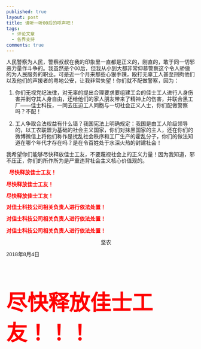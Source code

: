 ```yaml
---
published: true
layout: post
title: 请听一听00后的呼声吧！
tags:
  - 评论文章
  - 各界支持
comments: true
---
```

<p class="zw-paragraph" style="line-height: 1.2;" data-textformat="{&quot;ff&quot;:&quot;calibri,carlito,sans-serif&quot;,&quot;fgc&quot;:&quot;rgb(0,0,0)&quot;,&quot;size&quot;:&quot;10.5&quot;}" data-writer-border-info="{&quot;border-sides&quot;:[]}" data-doc-id="5379105000000018001"><span style="font-family: calibri, carlito, sans-serif; font-size: 10.5pt;">人民警察为人民，警察叔叔在我的印象里一直都是正义的，刚直的，敢于同一切邪恶力量作斗争的。我虽然是个00后，但我从小到大都非常仰慕警察这个令人骄傲的为人民服务的职业。可是近一个月来那些心狠手辣，殴打无辜工人甚至刑拘他们以及他们的声援者的粤地公安，让我非常失望！你们就不配做警察，因为：</span></p>
<ol style="list-style: outside none decimal;" data-list-id="1" data-list-format="{&quot;level5&quot;:{&quot;type&quot;:&quot;6&quot;,&quot;startsWith&quot;:&quot;1&quot;},&quot;level4&quot;:{&quot;type&quot;:&quot;6&quot;,&quot;startsWith&quot;:&quot;1&quot;},&quot;level7&quot;:{&quot;type&quot;:&quot;6&quot;,&quot;startsWith&quot;:&quot;1&quot;},&quot;level6&quot;:{&quot;type&quot;:&quot;6&quot;,&quot;startsWith&quot;:&quot;1&quot;},&quot;level8&quot;:{&quot;type&quot;:&quot;6&quot;,&quot;startsWith&quot;:&quot;1&quot;},&quot;level1&quot;:{&quot;type&quot;:&quot;6&quot;,&quot;startsWith&quot;:&quot;1&quot;},&quot;level0&quot;:{&quot;paraFormat&quot;:{&quot;textFormat&quot;:{&quot;ff&quot;:&quot;calibri,carlito,sans-serif&quot;,&quot;fgc&quot;:&quot;rgb(0,0,0)&quot;,&quot;size&quot;:&quot;10.5&quot;}},&quot;c&quot;:&quot;\u0000、&quot;,&quot;type&quot;:0,&quot;ltype&quot;:0,&quot;startsWith&quot;:1},&quot;level3&quot;:{&quot;type&quot;:&quot;6&quot;,&quot;startsWith&quot;:&quot;1&quot;},&quot;level2&quot;:{&quot;type&quot;:&quot;6&quot;,&quot;startsWith&quot;:&quot;1&quot;}}" data-spl-bullet-format="{}">
<li>
<p class="zw-paragraph" style="line-height: 1.2;" data-textformat="{&quot;ff&quot;:&quot;calibri,carlito,sans-serif&quot;,&quot;fgc&quot;:&quot;rgb(0,0,0)&quot;,&quot;size&quot;:&quot;10.5&quot;}" data-list-id="1" data-list-info="{&quot;id&quot;:1,&quot;l&quot;:0}" data-writer-border-info="{&quot;border-sides&quot;:[]}"><span style="font-family: 宋体; font-size: 10.5pt;">你们无视党纪法律，对无辜的提出合理要求要组建工会的佳士工人进行人身伤害并剥夺其人身自由，还给他们的家人朋友带来了精神上的伤害，并联合黑工厂&mdash;&mdash;佳士科技，一同去压迫工人同胞与一切社会正义人士，你们配做警察吗？不配！</span></p>
</li>
<li>
<p class="zw-paragraph" style="line-height: 1.2;" data-textformat="{&quot;ff&quot;:&quot;calibri,carlito,sans-serif&quot;,&quot;fgc&quot;:&quot;rgb(0,0,0)&quot;,&quot;size&quot;:&quot;10.5&quot;}" data-list-id="1" data-list-info="{&quot;id&quot;:1,&quot;l&quot;:0}" data-writer-border-info="{&quot;border-sides&quot;:[]}"><span style="font-family: 宋体; font-size: 10.5pt;">工人争取合法权益有什么错？我国宪法上明确规定：我国是由工人阶级领导的，以工农联盟为基础的社会主义国家，你们对抹黑国家的主人，还在你们的微博微信上将他们称作是扰乱社会秩序和工厂生产的霍乱分子，你们的做法知道在哪个年代才存在吗？是在令百姓处于水深火热的封建社会！</span></p>
</li>
</ol>
<p class="zw-paragraph" style="line-height: 1.2;" data-textformat="{&quot;ff&quot;:&quot;calibri,carlito,sans-serif&quot;,&quot;fgc&quot;:&quot;rgb(0,0,0)&quot;,&quot;size&quot;:&quot;10.5&quot;}" data-writer-border-info="{&quot;border-sides&quot;:[]}"><span style="font-family: calibri, carlito, sans-serif; font-size: 10.5pt;"> 我希望你们能够尽快释放佳士工友，不要蔑视社会上的正义力量！因为我知道，邪不压正，你们的所作所为是严重违背社会主义核心价值观的。</span></p>
<p class="zw-paragraph" style="line-height: 1.2;" data-textformat="{&quot;ff&quot;:&quot;calibri,carlito,sans-serif&quot;,&quot;fw&quot;:&quot;bold&quot;,&quot;fgc&quot;:&quot;rgb(255,0,0)&quot;,&quot;size&quot;:&quot;10.5&quot;}" data-writer-border-info="{&quot;border-sides&quot;:[]}"><span style="font-family: calibri, carlito, sans-serif; font-size: 10.5pt;">&nbsp;&nbsp;</span><span style="font-family: 宋体; font-size: 10.5pt; font-weight: bold; color: #ff0000;">尽快释放佳士工友！</span></p>
<p class="zw-paragraph" style="line-height: 1.2;" data-textformat="{&quot;ff&quot;:&quot;calibri,carlito,sans-serif&quot;,&quot;fw&quot;:&quot;bold&quot;,&quot;fgc&quot;:&quot;rgb(255,0,0)&quot;,&quot;size&quot;:&quot;10.5&quot;}" data-writer-border-info="{&quot;border-sides&quot;:[]}"><span style="font-family: calibri, carlito, sans-serif; font-size: 10.5pt; font-weight: bold; color: #ff0000;"> 尽快释放佳士工友！</span></p>
<p class="zw-paragraph" style="line-height: 1.2;" data-textformat="{&quot;ff&quot;:&quot;calibri,carlito,sans-serif&quot;,&quot;fw&quot;:&quot;bold&quot;,&quot;fgc&quot;:&quot;rgb(255,0,0)&quot;,&quot;size&quot;:&quot;10.5&quot;}" data-writer-border-info="{&quot;border-sides&quot;:[]}"><span style="font-family: calibri, carlito, sans-serif; font-size: 10.5pt; font-weight: bold; color: #ff0000;"> 尽快释放佳士工友！</span></p>
<p class="zw-paragraph" style="line-height: 1.2;" data-textformat="{&quot;ff&quot;:&quot;calibri,carlito,sans-serif&quot;,&quot;fw&quot;:&quot;bold&quot;,&quot;fgc&quot;:&quot;rgb(255,0,0)&quot;,&quot;size&quot;:&quot;10.5&quot;}" data-writer-border-info="{&quot;border-sides&quot;:[]}"><span style="font-family: calibri, carlito, sans-serif; font-size: 10.5pt; font-weight: bold; color: #ff0000;"> 对佳士科技公司相关负责人进行依法处置！</span></p>
<p class="zw-paragraph" style="line-height: 1.2;" data-textformat="{&quot;ff&quot;:&quot;calibri,carlito,sans-serif&quot;,&quot;fw&quot;:&quot;bold&quot;,&quot;fgc&quot;:&quot;rgb(255,0,0)&quot;,&quot;size&quot;:&quot;10.5&quot;}" data-writer-border-info="{&quot;border-sides&quot;:[]}"><span style="font-family: calibri, carlito, sans-serif; font-size: 10.5pt; font-weight: bold; color: #ff0000;"> 对佳士科技</span><span style="font-family: 宋体; font-size: 10.5pt; font-weight: bold; color: #ff0000;">公司相关负责人进行依法处置！</span></p>
<p class="zw-paragraph" style="line-height: 1.2;" data-textformat="{&quot;ff&quot;:&quot;calibri,carlito,sans-serif&quot;,&quot;fw&quot;:&quot;bold&quot;,&quot;fgc&quot;:&quot;rgb(255,0,0)&quot;,&quot;size&quot;:&quot;10.5&quot;}" data-writer-border-info="{&quot;border-sides&quot;:[]}"><span style="font-family: calibri, carlito, sans-serif; font-size: 10.5pt; font-weight: bold; color: #ff0000;"> 对佳士科技公司相关负责人进行依法处置！</span></p>
<p class="zw-paragraph" style="line-height: 1.2;" data-textformat="{&quot;ff&quot;:&quot;calibri,carlito,sans-serif&quot;,&quot;fgc&quot;:&quot;rgb(0,0,0)&quot;,&quot;size&quot;:&quot;10.5&quot;}" data-writer-border-info="{&quot;border-sides&quot;:[]}"><span style="font-family: calibri, carlito, sans-serif; font-size: 10.5pt;">&nbsp;&nbsp;&nbsp;&nbsp;&nbsp;&nbsp;&nbsp;&nbsp;&nbsp;&nbsp;&nbsp;&nbsp;&nbsp;&nbsp;&nbsp;&nbsp;&nbsp;&nbsp;&nbsp;&nbsp;&nbsp;&nbsp;&nbsp;&nbsp;&nbsp;&nbsp;&nbsp;&nbsp;&nbsp;&nbsp;&nbsp;&nbsp;&nbsp;&nbsp;&nbsp;&nbsp;&nbsp;&nbsp;&nbsp;&nbsp;&nbsp;&nbsp;&nbsp;&nbsp;&nbsp;&nbsp;&nbsp;&nbsp;&nbsp;&nbsp;&nbsp;&nbsp;&nbsp;&nbsp;&nbsp;&nbsp;&nbsp;&nbsp;&nbsp;&nbsp;&nbsp;&nbsp;&nbsp;&nbsp;&nbsp;</span><span style="font-family: 宋体; font-size: 10.5pt;">坚农</span></p>
<p class="zw-paragraph" style="line-height: 1.2;" data-textformat="{&quot;ff&quot;:&quot;calibri,carlito,sans-serif&quot;,&quot;fgc&quot;:&quot;rgb(0,0,0)&quot;,&quot;size&quot;:&quot;10.5&quot;}" data-writer-border-info="{&quot;border-sides&quot;:[]}"><span style="font-family: calibri, carlito, sans-serif; font-size: 10.5pt;"> 2018年8月4日</span></p>
<p class="zw-paragraph" style="line-height: 1.2;" data-textformat="{&quot;ff&quot;:&quot;calibri,carlito,sans-serif&quot;,&quot;fgc&quot;:&quot;rgb(0,0,0)&quot;,&quot;size&quot;:&quot;10.5&quot;}" data-writer-border-info="{&quot;border-sides&quot;:[]}"><span class="EOP">&nbsp;</span></p>
<p class="zw-paragraph" style="line-height: 1.2;" data-textformat="{&quot;ff&quot;:&quot;calibri,carlito,sans-serif&quot;,&quot;fgc&quot;:&quot;rgb(0,0,0)&quot;,&quot;size&quot;:&quot;10.5&quot;}" data-writer-border-info="{&quot;border-sides&quot;:[]}"><span class="EOP">&nbsp;</span></p>
<p><span style="font-family: 宋体; font-size: 42pt; font-weight: bold; color: #ff0000;">尽快释放佳士工友！！！</span></p>
